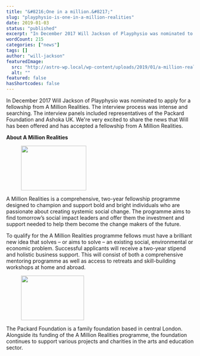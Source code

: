 ```yaml
---
title: "&#8216;One in a million.&#8217;"
slug: "playphysio-is-one-in-a-million-realities"
date: 2019-01-03
status: "published"
excerpt: "In December 2017 Will Jackson of Playphysio was nominated to apply for a fellowship from a brand new, two year programme – A Million Realities."
wordCount: 215
categories: ["news"]
tags: []
author: "will-jackson"
featuredImage:
  src: "http://astro-wp.local/wp-content/uploads/2019/01/a-million-realities-logo.png"
  alt: ""
featured: false
hasShortcodes: false
---
```

<p>In December 2017 Will Jackson of Playphysio was nominated to apply for a fellowship from A Million Realities. The interview process was intense and searching. The interview panels included representatives of the Packard Foundation and Ashoka UK. We're very excited to share the news that Will has been offered and has accepted a fellowship from A Million Realities.</p>

<p><strong>About A Million Realities</strong></p>

<div ><figure ><img loading="lazy" decoding="async" width="175" height="120" src="http://astro-wp.local/wp-content/uploads/2019/01/a-million-realities-logo.png" alt="" /></figure></div>

<p>A Million Realities is a comprehensive, two-year fellowship programme designed to champion and support bold and bright individuals who are passionate about creating systemic social change. The programme aims to find tomorrow’s social impact leaders and offer them the investment and support needed to help them become the change makers of the future. </p>

<p>To qualify for the A Million Realities programme fellows must have a brilliant new idea that solves – or aims to solve – an existing social, environmental or economic problem. Successful applicants will receive a two-year stipend and holistic business support. This will consist of both a comprehensive mentoring programme as well as access to retreats and skill-building workshops at home and abroad.</p>

<div ><figure ><img loading="lazy" decoding="async" width="169" height="120" src="http://astro-wp.local/wp-content/uploads/2019/01/the-packard-foundation.png" alt="" /></figure></div>

<p>The Packard Foundation is a family foundation based in central London. Alongside its funding of the A Million Realities programme, the foundation continues to support various projects and charities in the arts and education sector. </p>

<p></p>